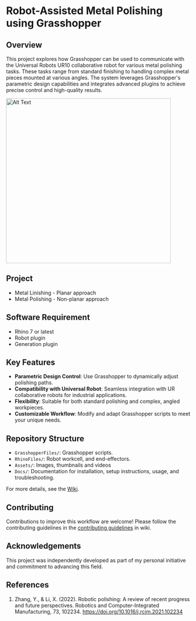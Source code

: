 # Robot-Assisted Metal Polishing using Grasshopper

## Overview
This project explores how Grasshopper can be used to communicate with the Universal Robots UR10 collaborative robot for various metal polishing tasks. These tasks range from standard finishing to handling complex metal pieces mounted at various angles. The system leverages Grasshopper's parametric design capabilities and integrates advanced plugins to achieve precise control and high-quality results.

<img src="https://github.com/LoyWeiWin/Grasshopper_UR_RobotAssistedMetalPolishing/blob/main/Assets/Videos/Vid_RoboticMotion.gif" alt="Alt Text" width="450">

## Project
- Metal Linishing - Planar approach 
- Metal Polishing - Non-planar approach

## Software Requirement
- Rhino 7 or latest
- Robot plugin
- Generation plugin

## Key Features
- **Parametric Design Control**: Use Grasshopper to dynamically adjust polishing paths.
- **Compatibility with Universal Robot**: Seamless integration with UR collaborative robots for industrial applications.
- **Flexibility**: Suitable for both standard polishing and complex, angled workpieces.
- **Customizable Workflow**: Modify and adapt Grasshopper scripts to meet your unique needs.



## Repository Structure
- `GrasshopperFiles/`: Grasshopper scripts.
- `RhinoFiles/`: Robot workcell, and end-effectors.
- `Assets/`: Images, thumbnails and videos
- `Docs/`: Documentation for installation, setup instructions, usage, and troubleshooting.

For more details, see the [Wiki](https://github.com/LoyWeiWin/Grasshopper_UR_RobotAssistedMetalPolishing/wiki).

## Contributing
Contributions to improve this workflow are welcome! Please follow the contributing guidelines in the [contributing guidelines](https://github.com/LoyWeiWin/Grasshopper_UR_RobotAssistedMetalPolishing/wiki/05_Contributing-Guidelines) in wiki.

## Acknowledgements
This project was independently developed as part of my personal initiative and commitment to advancing this field.

## References
1. Zhang, Y., & Li, X. (2022). Robotic polishing: A review of recent progress and future perspectives. Robotics and Computer-Integrated Manufacturing, 73, 102234. https://doi.org/10.1016/j.rcim.2021.102234
